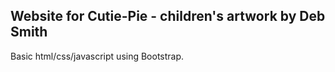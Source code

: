 ## Website for Cutie-Pie - children's artwork by Deb Smith

Basic html/css/javascript using Bootstrap.
